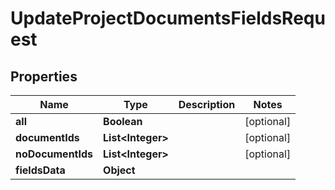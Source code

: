 

# UpdateProjectDocumentsFieldsRequest


## Properties

Name | Type | Description | Notes
------------ | ------------- | ------------- | -------------
**all** | **Boolean** |  |  [optional]
**documentIds** | **List&lt;Integer&gt;** |  |  [optional]
**noDocumentIds** | **List&lt;Integer&gt;** |  |  [optional]
**fieldsData** | **Object** |  | 



